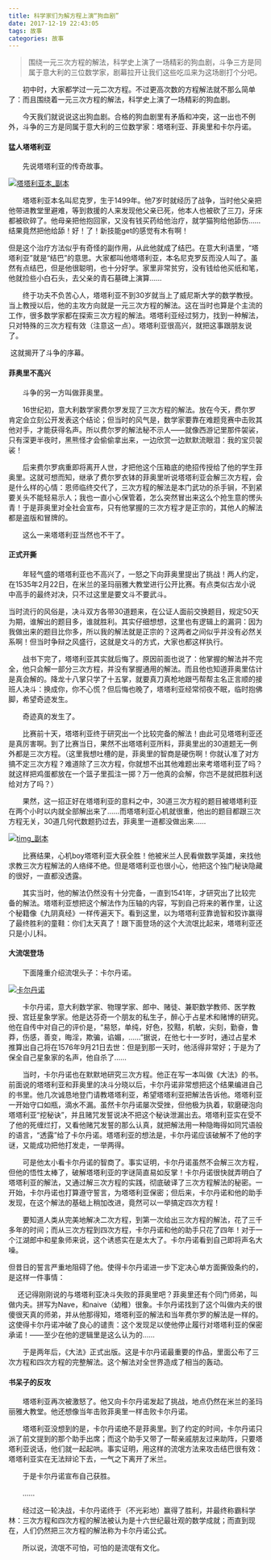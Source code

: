 ```yaml
---
title: 科学家们为解方程上演“狗血剧”
date: 2017-12-19 22:43:05
tags: 故事
categories: 故事
---
```


>  围绕一元三次方程的解法，科学史上演了一场精彩的狗血剧，斗争三方是同属于意大利的三位数学家，剧幕拉开让我们这些吃瓜来为这场剧打个分吧。

　　初中时，大家都学过一元二次方程。不过更高次数的方程解法就不那么简单了：而且围绕着一元三次方程的解法，科学史上演了一场精彩的狗血剧。

　　今天我们就说说这出狗血剧。合格的狗血剧里有矛盾和冲突，这一出也不例外，斗争的三方是同属于意大利的三位数学家：塔塔利亚、菲奥里和卡尔丹诺。

#### **猛人塔塔利亚**

　　先说塔塔利亚的传奇故事。

[![塔塔利亚本_副本](http://www.kedo.gov.cn/upload/resources/image/2017/02/23/144376.jpg)](http://www.kedo.gov.cn/upload/resources/image/2017/02/23/144376.jpg)

<!--more-->

　　塔塔利亚本名叫尼克罗，生于1499年。他7岁时就经历了战争，当时他父亲把他带进教堂里避难，等到救援的人来发现他父亲已死，他本人也被砍了三刀，牙床都被砍碎了。他母亲把他抱回家，又没有钱买药给他治疗，就学猫狗给他舔伤……结果竟然把他给舔！好！了！新技能get的感觉有木有啊！

​        但是这个治疗方法似乎有奇怪的副作用，从此他就成了结巴。在意大利语里，“塔塔利亚”就是“结巴”的意思。大家都叫他塔塔利亚，本名尼克罗反而没人叫了。虽然有点结巴，但是他很聪明，也十分好学。家里非常贫穷，没有钱给他买纸和笔，他就捡些小白石头，去父亲的青石墓碑上演算……

　　终于功夫不负苦心人，塔塔利亚不到30岁就当上了威尼斯大学的数学教授。当上教授以后，他的主攻方向就是一元三次方程的解法。这在当时也算是个主流的工作，很多数学家都在探索三次方程的解法。塔塔利亚经过努力，找到一种解法，只对特殊的三次方程有效（注意这一点）。塔塔利亚很高兴，就把这事跟朋友说了。

​       这就揭开了斗争的序幕。

#### **菲奥里不高兴**

　　斗争的另一方叫做菲奥里。

　　16世纪初，意大利数学家费尔罗发现了三次方程的解法。放在今天，费尔罗肯定会立刻公开发表这个结论；但当时的风气是，数学家要靠在难题竞赛中击败其他对手，才能获得名声。所以费尔罗的解法秘不示人——就像西游记里那件袈裟，只有深更半夜时，黑熊怪才会偷偷拿出来，一边欣赏一边默默流眼泪：我的宝贝袈裟！

　　后来费尔罗病重即将离开人世，才把他这个压箱底的绝招传授给了他的学生菲奥里。这就可想而知，继承了费尔罗衣钵的菲奥里听说塔塔利亚会解三次方程，会是什么样的心情：恩师临终交代了，三次方程的解法是本门武功的杀手锏，不到紧要关头不能轻易示人；我也一直小心保管着，怎么突然冒出来这么个抢生意的愣头青！于是菲奥里对全社会宣布，只有他掌握的三次方程才是正宗的，其他人的解法都是盗版和冒牌的。

　　这么一来塔塔利亚当然也不干了。

#### **正式开撕**

　　年轻气盛的塔塔利亚也不高兴了，一怒之下向菲奥里提出了挑战！两人约定，在1535年2月22日，在米兰的圣玛丽雅大教堂进行公开比赛。有点类似古龙小说中高手的最终对决，只不过这里是要文斗不要武斗。

​        当时流行的风俗是，决斗双方各带30道题来，在公证人面前交换题目，规定50天为期，谁解出的题目多，谁就胜利。其实仔细想想，这里也有逻辑上的漏洞：因为我做出来的题目比你多，所以我的解法就是正宗的？这两者之间似乎并没有必然关系啊！但当时争辩之风盛行，这就是文斗的方式，大家也都这样执行。

　　战书下完了，塔塔利亚其实就后悔了。原因前面也说了：他掌握的解法并不完全，他只会解一部分三次方程，并没有掌握通用的解法。而且他也知道菲奥里估计是真会解的。降龙十八掌只学了十五掌，就要真刀真枪地跟丐帮帮主名正言顺的接班人决斗：换成你，你不心慌？但后悔也晚了，塔塔利亚经常彻夜不眠，临时抱佛脚，希望奇迹发生。

　　奇迹真的发生了。

　　比赛前十天，塔塔利亚终于研究出一个比较完备的解法！由此可见塔塔利亚还是真厉害啊。到了比赛当日，果然不出塔塔利亚所料，菲奥里出的30道题无一例外都是三次方程。（这里我想吐槽的是，菲奥里的智商是硬伤啊！你就认准了对方搞不定三次方程？难道除了三次方程，你就想不出其他难题出来考塔塔利亚了吗？就这样把鸡蛋都放在一个篮子里孤注一掷？万一他真的会解，你岂不是就把胜利送给对方了吗？）

　　果然，这一招正好在塔塔利亚的意料之中，30道三次方程的题目被塔塔利亚在两个小时以内就全部解出来了……而塔塔利亚心机就很重，他出的题目都跟三次方程无关，30道几何代数题扔过去，菲奥里一道都没做出来……

[![timg_副本](http://www.kedo.gov.cn/upload/resources/image/2017/02/23/144378_650x650.jpg)](http://www.kedo.gov.cn/upload/resources/image/2017/02/23/144378.jpg)

　　比赛结果，心机boy塔塔利亚大获全胜！他被米兰人民看做数学英雄，来找他求教三次方程解法的人络绎不绝。但是塔塔利亚也很小心，他把这个独门秘诀隐藏的很好，一直都没透露。

　　其实当时，他的解法仍然没有十分完备，一直到1541年，才研究出了比较完备的解法。塔塔利亚想把这个解法作为压轴的内容，写到自己将来的著作里，让这个秘籍像《九阴真经》一样传遍天下。看到这里，以为塔塔利亚靠诡智和狡诈赢得了最终胜利的童鞋：你们太天真了！跟下面登场的这个大流氓比起来，塔塔利亚还只是小儿科。

#### **大流氓登场**

　　下面隆重介绍流氓头子：卡尔丹诺。

[![卡尔丹诺](http://www.kedo.gov.cn/upload/resources/image/2017/02/23/144380.jpg)](http://www.kedo.gov.cn/upload/resources/image/2017/02/23/144380.jpg)

　　卡尔丹诺，意大利数学家、物理学家、郎中、赌徒、兼职数学教师、医学教授、宫廷星象学家。他是达芬奇一个朋友的私生子，醉心于占星术和赌博的研究。他在自传中对自己的评价是，“易怒，单纯，好色，狡黠，机敏，尖刻，勤奋，鲁莽，伤感，善变，晦淫，欺骗，谄媚，……”据说，在他七十一岁时，通过占星术推算出自己将在1576年9月21日去世：但是到那一天时，他活得非常好；于是为了保全自己星象家的名声，他自杀了……

　　当时，卡尔丹诺也在默默地研究三次方程。他正在写一本叫做《大法》的书。前面说的塔塔利亚和菲奥里的决斗分晓以后，卡尔丹诺非常想把这个结果编进自己的书里。他几次诚恳地登门请教塔塔利亚，希望塔塔利亚把解法告诉他。塔塔利亚一开始守口如瓶，滴水不漏。虽然卡尔丹诺屡次受挫，但他极为执着，软磨硬泡向塔塔利亚“挖秘诀”，并且赌咒发誓说决不把这个秘诀泄漏出去。塔塔利亚实在受不了他的死缠烂打，又看他赌咒发誓的那么认真，就把解法用一种隐晦得如同咒语般的语言，“透露”给了卡尔丹诺。塔塔利亚的想法是，卡尔丹诺应该破解不了他的字谜，又能成功把他打发走，一举两得。

　　可是他太小看卡尔丹诺的智商了。事实证明，卡尔丹诺虽然不会解三次方程，但他的悟性太棒了，破解塔塔利亚的字谜简直易如反掌！卡尔丹诺很快就弄明白了塔塔利亚的解法，又通过解三次方程的实践，彻底破译了三次方程解法的秘密。一开始，卡尔丹诺也打算遵守誓言，为塔塔利亚保密；但后来，卡尔丹诺和他的助手发现，在这个解法的基础上稍加改进，竟然可以一举搞定四次方程！

　　要知道人类从完美地解决二次方程，到第一次给出三次方程的解法，花了三千多年的时间；而从三次方程到四次方程，卡尔丹诺和他的助手只花了四年！对于一个江湖郎中和星象师来说，这个诱惑实在是太大了。卡尔丹诺看到自己即将声名大噪。

​        但昔日的誓言严重地阻碍了他。使得卡尔丹诺进一步下定决心单方面撕毁条约的，是这样一件事情：

　    还记得刚刚说的与塔塔利亚决斗失败的菲奥里吧？菲奥里还有个同门师弟，叫做内夫。拼写为Nave，和naive（幼稚）很象。卡尔丹诺找到了这个叫做内夫的很傻很天真的师弟，并从他那得知，塔塔利亚的解法和当年费尔罗的解法是一样的。这使得卡尔丹诺冲破了良心的谴责：这个发现足以使他停止履行对塔塔利亚的保密承诺！——至少在他的逻辑里是这么认为的……

　　于是两年后，《大法》正式出版。这是卡尔丹诺最重要的作品，里面公布了三次方程和四次方程的完整解法。这个解法对全世界造成了相当的轰动。

#### **书呆子的反攻**

　　塔塔利亚再次被激怒了。他又向卡尔丹诺发起了挑战，地点仍然在米兰的圣玛丽雅大教堂。他还想像当年击败菲奥里一样击败卡尔丹诺。

　　塔塔利亚没想到的是，卡尔丹诺绝不是菲奥里。到了约定的时间，卡尔丹诺只派了前文提到的那个助手出席；而这个助手又带了一帮亲戚朋友过来助阵，只要塔塔利亚说话，他们就一起起哄。事实证明，用这样的流氓方法来攻击结巴很有效：塔塔利亚实在无法辩论下去，一气之下离开了米兰。

　　于是卡尔丹诺宣布自己获胜。

　　……

　　经过这一轮决战，卡尔丹诺终于（不光彩地）赢得了胜利，并最终称霸科学林：三次方程和四次方程的解法被认为是十六世纪最壮观的数学成就；而直到现在，人们仍然把三次方程的解法称为卡尔丹诺公式。

　　所以说，流氓不可怕，可怕的是流氓有文化。